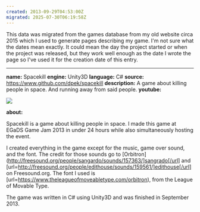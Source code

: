 ```yaml
---
created: 2013-09-29T04:53:00Z
migrated: 2025-07-30T06:19:58Z
---
```


This data was migrated from the games database from my old website circa 2015 which I used to generate pages describing my game. I'm not sure what the dates mean exactly. It could mean the day the project started or when the project was released, but they work well enough as the date I wrote the page so I've used it for the creation date of this entry.

---

**name:** Spacekill
**engine:** Unity3D
**language:** C#
**source:** https://www.github.com/dpek/spacekill
**description:** A game about killing people in space. And running away from said people.
**youtube:**

![](https://www.youtube.com/watch?v=7U43mUAXQlE)

**about:**

Spacekill is a game about killing people in space. I made this game at EGaDS Game Jam 2013 in under 24 hours while also simultaneously hosting the event.

I created everything in the game except for the music, game over sound, and the font. The credit for those sounds go to [Orbitron](http://freesound.org/people/sangardo/sounds/157363/]sangrado[/url] and [url=http://freesound.org/people/edithouse/sounds/159561/]edithouse[/url] on Freesound.org. The font I used is [url=https://www.theleagueofmoveabletype.com/orbitron), from the League of Movable Type.

The game was written in C# using Unity3D and was finished in September 2013.
